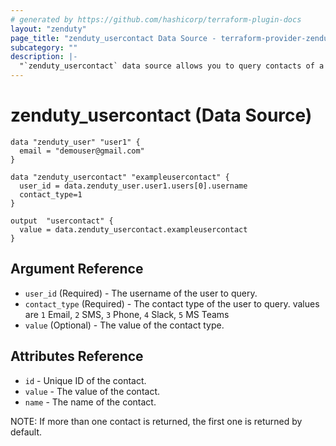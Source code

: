 ```yaml
---
# generated by https://github.com/hashicorp/terraform-plugin-docs
layout: "zenduty"
page_title: "zenduty_usercontact Data Source - terraform-provider-zenduty"
subcategory: ""
description: |- 
  "`zenduty_usercontact` data source allows you to query contacts of a user."
---
```


# zenduty_usercontact (Data Source)

```hcl
data "zenduty_user" "user1" {
  email = "demouser@gmail.com"
}

```

```hcl
data "zenduty_usercontact" "exampleusercontact" {
  user_id = data.zenduty_user.user1.users[0].username
  contact_type=1
}

```

```hcl
output  "usercontact" {
  value = data.zenduty_usercontact.exampleusercontact
}

```

## Argument Reference

* `user_id` (Required) - The username of the user to query.
* `contact_type` (Required) - The contact type of the user to query.
  values are `1` Email, `2` SMS, `3` Phone, `4` Slack, `5` MS Teams
* `value`  (Optional) - The value of the contact type.

## Attributes Reference

* `id` - Unique ID of the contact. 
* `value` - The value of the contact.
* `name` - The name of the contact.

NOTE: If more than one contact is returned, the first one is returned by default.